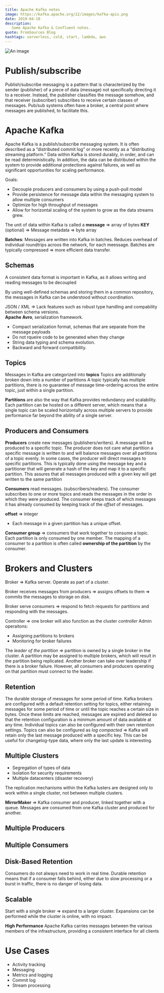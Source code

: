 ```yaml
---
title: Apache Kafka notes
image: https://kafka.apache.org/22/images/kafka-apis.png
date: 2019-04-10
description:
   Some Apache Kafka & Confluent notes. 
quote: FromSources Blog 
hashtags: serverless, cold, start, lambda, aws
---
```


![An image](https://kafka.apache.org/22/images/kafka-apis.png)



# Publish/subscribe
Publish/subscribe messaging is a pattern that is characterized by the sender (publisher) of a piece of data (message) not specifically directing it to a receiver. Instead, the publisher classifies the message somehow, and that receiver (subscriber) subscribes to receive certain classes of messages. Pub/sub systems often have a broker, a central point where messages are published, to facilitate this.

# Apache Kafka
Apache Kafka is a publish/subscribe messaging system. It is often described as a “distributed commit log” or more recently as a “distributing streaming platform.” 
Data within Kafka is stored durably, in order, and can be read deterministically. In addition, the data can be distributed within the system to provide additional protections against failures, as well as significant opportunities for scaling performance.

Goals:
* Decouple producers and consumers by using a push-pull model
* Provide persistence for message data within the messaging system to allow multiple consumers
* Optimize for high throughput of messages
* Allow for horizontal scaling of the system to grow as the data streams grew. 

The unit of data within Kafka is called a **message** => array of bytes
 **KEY** (optional) => Message metadata => byte array

 **Batches**: Messages are written into Kafka in batches. Reduces overhead of individual roundtrips acroos the network, for each meessage. 
 Batches are typically compressed => more efficient data transfer. 

 ## Schemas 
 A consistent data format is important in Kafka, as it allows writing and reading messages
to be decoupled

By using well-defined schemas and storing them in a common repository, the messages in Kafka can be understood without coordination.

JSON / XML  => Lack features such as robust type handling and compability between schema versions.  
**Apache Avro**, serialization framework.
  * Compact serialization format, schemas that are separate from the message payloads
  * Do not rqueire code to be generated when they change
  * String data typing and schema evolution. 
  * Backward and forward compatibility. 

## Topics
Messages in Kafka are categorized into **topics**
Topics are additionally broken down into a
number of partitions
A topic typically has multiple partitions, there is
no guarantee of message time-ordering across the entire topic, just within a single partition.

**Partitions** are also the way that Kafka provides redundancy and scalability. Each partition can be hosted on a different server, which means that a
single topic can be scaled horizontally across multiple servers to provide performance
far beyond the ability of a single server.

## Producers and Consumers 
**Producers** create new messages (publishers/writers).
A message will be produced to a specific topic.
The producer does not care what partition a specific message is written to and will balance messages over all partitions of a topic evenly.
In some cases, the producer will direct messages to specific partitions. This is typically done using the message key and a partitioner that will generate a hash of the key and map it to a specific
partition. This assures that all messages produced with a given key will get written to
the same partition

**Consumers** read messages. (subscribers/readers). 
The consumer subscribes to one or more topics and
reads the messages in the order in which they were produced. The consumer keeps track of which messages it has already consumed by keeping track of the *offset* of messages. 

 **offset** => integer 

 * Each message in a given partition has a unique offset.

 **Consumer group** => consumers that work together to consume a topic.
 Each partition is only consumed by one member.
 The mapping of a consumer to a partition is often called **ownership of the partition** by the consumer.

 # Brokers and Clusters
 Broker => Kafka server. Operate as part of a *cluster*.

 Broker receives messages from producers => assigns offsets to them => commits the messages to storage on disk.

 Broker serve consumers => respond to fetch requests for partitions and responding with the messages.

 Controller => one broker will also function as the cluster *controller*
   Admin operaitons:
   * Assigning partitions to brokers 
   * Monitoring for broker failures

The *leader of the partition* => partition is owned by a single broker in the cluster. A partition may be assigned to multiple brokers, which will result in the partition being replicated. Another broker can take over leadership if there is a broker failure. However, all consumers and producers operating on that partition must connect to the leader. 

## Retention 
The durable storage of messages for some period of time. Kafka brokers are configured with a default retention setting for topics, either retaining messages for some period of time or until the topic reaches a certain size in bytes. Once these limits are reached, messages are expired and deleted so that the retention configuration is a minimum amount of data available at any time. 
Individual topics can also be configured with their own retention settings. Topics can also be configured as *log compacted* => Kafka will retain only the last message produced with a specific key. This can be useful for changelog-type data, where
only the last update is interesting.

## Multiple Clusters 

* Segregation of types of data
* Isolation for security requirements
* Multiple datacenters (disaster recovery)

The replication mechanisms within the Kafka lusters are designed only to work within a single cluster, not between multiple clusters.

**MirrorMaker** => Kafka consumer and producer, linked together with a
queue. Messages are consumed from one Kafka cluster and produced for another.


## Multiple Producers
## Multiple Consumers
## Disk-Based Retention
Consumers do not always need to work in real time. Durable retention
means that if a consumer falls behind, either due to slow processing or a burst in traffic, there is no danger of losing data.

## Scalable 
Start with a single broker => expand to a larger cluster.
Expansions can be performed while the cluster is online, with no impact.

**High Performance**
Apache Kafka carries messages between the various members of the infrastructure, providing a consistent interface for all clients

# Use Cases
* Activity tracking
* Messaging
* Metrics and logging
* Commit log
* Stream processing


